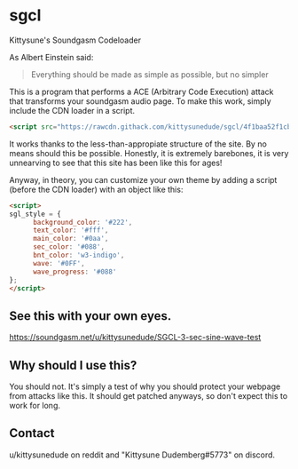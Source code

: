 # sgcl
Kittysune's Soundgasm Codeloader

As Albert Einstein said:
> Everything should be made as simple
> as possible, but no simpler

This is a program that performs a ACE (Arbitrary Code Execution) attack that transforms your soundgasm audio page.
To make this work, simply include the CDN loader in a script.

```html
<script src="https://rawcdn.githack.com/kittysunedude/sgcl/4f1baa52f1cba16f354bef564b129b45335c15cf/loader.min.js"></script>
```

It works thanks to the less-than-appropiate structure of the site. By no means should this be possible. Honestly, it is
extremely barebones, it is very unnearving to see that this site has been like this for ages!

Anyway, in theory, you can customize your own theme by adding a script (before the CDN loader) with an object like this:
```html
<script>
sgl_style = {
      background_color: '#222',
      text_color: '#fff',
      main_color: '#0aa',
      sec_color: '#088',
      bnt_color: 'w3-indigo',
      wave: '#0FF',
      wave_progress: '#088'
};
</script>
```
## See this with your own eyes.
https://soundgasm.net/u/kittysunedude/SGCL-3-sec-sine-wave-test

## Why should I use this?
You should not. It's simply a test of why you should protect your webpage from attacks like this.
It should get patched anyways, so don't expect this to work for long.

## Contact
u/kittysunedude on reddit and "Kittysune Dudemberg#5773" on discord.
